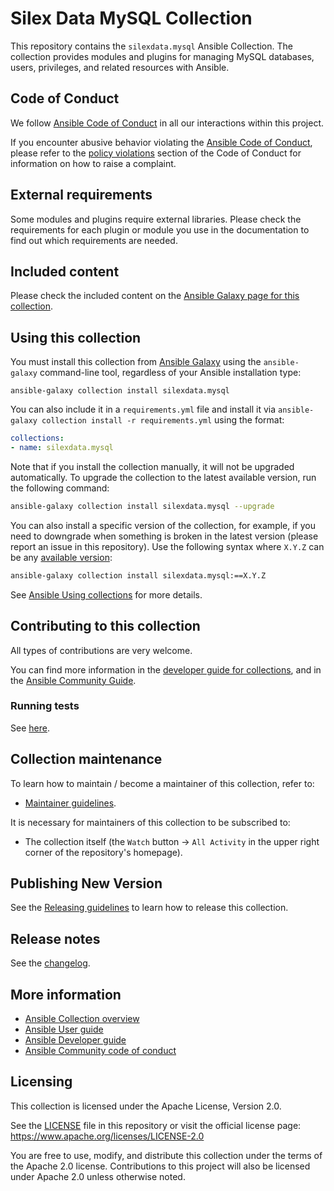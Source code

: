 <!--
Copyright (c) Silex Data Team
Licensed under the Apache License, Version 2.0 (see LICENSE or https://www.apache.org/licenses/LICENSE-2.0)
SPDX-License-Identifier: Apache-2.0
-->

# Silex Data MySQL Collection

This repository contains the `silexdata.mysql` Ansible Collection. The collection provides modules and plugins for managing MySQL databases, users, privileges, and related resources with Ansible.

## Code of Conduct

We follow [Ansible Code of Conduct](https://docs.ansible.com/ansible/latest/community/code_of_conduct.html) in all our interactions within this project.

If you encounter abusive behavior violating the [Ansible Code of Conduct](https://docs.ansible.com/ansible/latest/community/code_of_conduct.html), please refer to the [policy violations](https://docs.ansible.com/ansible/latest/community/code_of_conduct.html#policy-violations) section of the Code of Conduct for information on how to raise a complaint.

## External requirements

Some modules and plugins require external libraries. Please check the requirements for each plugin or module you use in the documentation to find out which requirements are needed.

## Included content

Please check the included content on the [Ansible Galaxy page for this collection](https://galaxy.ansible.com/ui/repo/published/silexdata/mysql/).

## Using this collection

You must install this collection from [Ansible Galaxy](https://galaxy.ansible.com/ui/repo/published/silexdata/mysql/) using the `ansible-galaxy` command-line tool, regardless of your Ansible installation type:

    ansible-galaxy collection install silexdata.mysql

You can also include it in a `requirements.yml` file and install it via `ansible-galaxy collection install -r requirements.yml` using the format:

```yaml
collections:
- name: silexdata.mysql
```

Note that if you install the collection manually, it will not be upgraded automatically. To upgrade the collection to the latest available version, run the following command:

```bash
ansible-galaxy collection install silexdata.mysql --upgrade
```

You can also install a specific version of the collection, for example, if you need to downgrade when something is broken in the latest version (please report an issue in this repository). Use the following syntax where `X.Y.Z` can be any [available version](https://galaxy.ansible.com/ui/repo/published/silexdata/mysql/):

```bash
ansible-galaxy collection install silexdata.mysql:==X.Y.Z
```

See [Ansible Using collections](https://docs.ansible.com/ansible/latest/user_guide/collections_using.html) for more details.

## Contributing to this collection

All types of contributions are very welcome.

You can find more information in the [developer guide for collections](https://docs.ansible.com/ansible/devel/dev_guide/developing_collections.html#contributing-to-collections), and in the [Ansible Community Guide](https://docs.ansible.com/ansible/latest/community/index.html).

### Running tests

See [here](https://docs.ansible.com/ansible/devel/dev_guide/developing_collections.html#testing-collections).

## Collection maintenance

To learn how to maintain / become a maintainer of this collection, refer to:

* [Maintainer guidelines](https://github.com/ansible/community-docs/blob/main/maintaining.rst).

It is necessary for maintainers of this collection to be subscribed to:

* The collection itself (the `Watch` button → `All Activity` in the upper right corner of the repository's homepage).

## Publishing New Version

See the [Releasing guidelines](https://github.com/ansible/community-docs/blob/main/releasing_collections.rst) to learn how to release this collection.

## Release notes

See the [changelog](https://github.com/SilexDataTeam/silexdata.mysql/blob/main/CHANGELOG.md).

## More information

- [Ansible Collection overview](https://github.com/ansible-collections/overview)
- [Ansible User guide](https://docs.ansible.com/ansible/latest/user_guide/index.html)
- [Ansible Developer guide](https://docs.ansible.com/ansible/latest/dev_guide/index.html)
- [Ansible Community code of conduct](https://docs.ansible.com/ansible/latest/community/code_of_conduct.html)

## Licensing

This collection is licensed under the Apache License, Version 2.0.

See the [LICENSE](LICENSE) file in this repository or visit the official license page: https://www.apache.org/licenses/LICENSE-2.0

You are free to use, modify, and distribute this collection under the terms of the Apache 2.0 license. Contributions to this project will also be licensed under Apache 2.0 unless otherwise noted.

